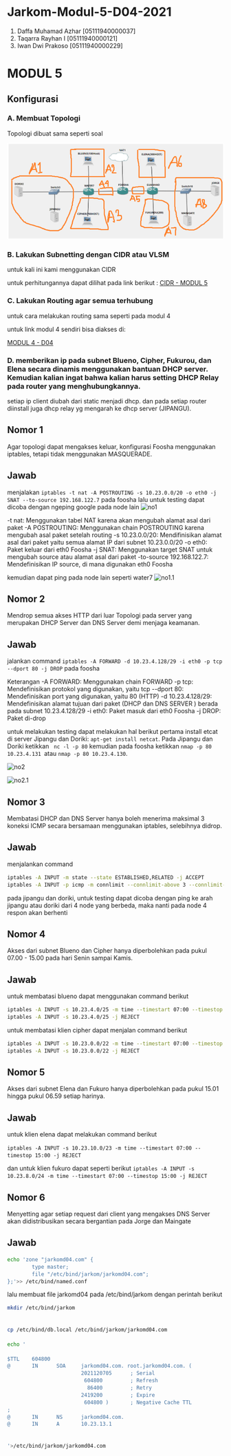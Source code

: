 # Jarkom-Modul-5-D04-2021

1. Daffa Muhamad Azhar [05111940000037]
2. Taqarra Rayhan I [05111940000121]
3. Iwan Dwi Prakoso [05111940000229]

# MODUL 5
## Konfigurasi
### A. Membuat Topologi

Topologi dibuat sama seperti soal

![topologi.PNG](https://github.com/iwandepe/Jarkom-Modul-5-D04-2021/blob/main/img/topologi.PNG)

### B. Lakukan Subnetting dengan CIDR atau VLSM
untuk kali ini kami menggunakan CIDR

untuk perhitungannya dapat dilihat pada link berikut :
[CIDR - MODUL 5](https://docs.google.com/spreadsheets/d/10G5YkF7jbdOyspjlx13iXkpxb9JRhdjOuVxj7IeMbXg/edit?usp=sharing)

### C. Lakukan Routing agar semua terhubung
untuk cara melakukan routing sama seperti pada modul 4

untuk link modul 4 sendiri bisa diakses di:

[MODUL 4 - D04](https://github.com/azhar416/Jarkom-Modul-4-D04-2021)

### D. memberikan ip pada subnet Blueno, Cipher, Fukurou, dan Elena secara dinamis menggunakan bantuan DHCP server. Kemudian kalian ingat bahwa kalian harus setting DHCP Relay pada router yang menghubungkannya.

setiap ip client diubah dari static menjadi dhcp. dan pada setiap router diinstall juga dhcp relay yg mengarah ke dhcp server (JIPANGU).

## Nomor 1 
Agar topologi dapat mengakses keluar, konfigurasi Foosha menggunakan iptables, tetapi tidak menggunakan MASQUERADE.

## Jawab
menjalakan `iptables -t nat -A POSTROUTING -s 10.23.0.0/20 -o eth0 -j SNAT --to-source 192.168.122.7` pada foosha lalu untuk testing dapat dicoba dengan ngeping google pada node lain
![no1](#)

-t nat: Menggunakan tabel NAT karena akan mengubah alamat asal dari paket
-A POSTROUTING: Menggunakan chain POSTROUTING karena mengubah asal paket setelah routing
-s 10.23.0.0/20: Mendifinisikan alamat asal dari paket yaitu semua alamat IP dari subnet 10.23.0.0/20
-o eth0: Paket keluar dari eth0 Foosha
-j SNAT: Menggunakan target SNAT untuk mengubah source atau alamat asal dari paket
-to-source 192.168.122.7: Mendefinisikan IP source, di mana digunakan eth0 Foosha 

kemudian dapat ping pada node lain seperti water7
![no1.1](#)



## Nomor 2
Mendrop semua akses HTTP dari luar Topologi pada server yang merupakan DHCP Server dan DNS Server demi menjaga keamanan.

## Jawab
jalankan command `iptables -A FORWARD -d 10.23.4.128/29 -i eth0 -p tcp --dport 80 -j DROP` pada foosha

Keterangan
-A FORWARD: Menggunakan chain FORWARD
-p tcp: Mendefinisikan protokol yang digunakan, yaitu tcp
--dport 80: Mendefinisikan port yang digunakan, yaitu 80 (HTTP)
-d 10.23.4.128/29: Mendefinisikan alamat tujuan dari paket (DHCP dan DNS SERVER ) berada pada subnet 10.23.4.128/29
-i eth0: Paket masuk dari eth0 Foosha
-j DROP: Paket di-drop

untuk melakukan testing dapat melakukan hal  berikut
pertama install etcat di server Jipangu dan Doriki: `apt-get install netcat`. Pada Jipangu dan Doriki ketikkan ` nc -l -p 80`
kemudian pada foosha ketikkan `nmap -p 80 10.23.4.131 `atau `nmap -p 80 10.23.4.130`.

![no2](#)

![no2.1](#)


## Nomor 3
Membatasi DHCP dan DNS Server hanya boleh menerima maksimal 3 koneksi ICMP secara bersamaan menggunakan iptables, selebihnya didrop.

## Jawab
menjalankan  command 

```sh
iptables -A INPUT -m state --state ESTABLISHED,RELATED -j ACCEPT
iptables -A INPUT -p icmp -m connlimit --connlimit-above 3 --connlimit-mask 0 -j DROP
```


pada jipangu dan doriki, untuk testing dapat dicoba dengan ping ke arah jipangu atau doriki dari 4 node yang berbeda, maka nanti pada node 4 respon akan berhenti

## Nomor 4
Akses dari subnet Blueno dan Cipher hanya diperbolehkan pada pukul 07.00 - 15.00 pada hari Senin sampai Kamis.

## Jawab
untuk membatasi blueno dapat menggunakan command berikut

```sh
iptables -A INPUT -s 10.23.4.0/25 -m time --timestart 07:00 --timestop 15:00 --weekdays Mon,Tue,Wed,Thu -j ACCEPT
iptables -A INPUT -s 10.23.4.0/25 -j REJECT
```

untuk membatasi klien cipher dapat menjalan command berikut
```sh
iptables -A INPUT -s 10.23.0.0/22 -m time --timestart 07:00 --timestop 15:00 --weekdays Mon,Tue,Wed,Thu -j ACCEPT
iptables -A INPUT -s 10.23.0.0/22 -j REJECT
```


## Nomor 5
Akses dari subnet Elena dan Fukuro hanya diperbolehkan pada pukul 15.01 hingga pukul 06.59 setiap harinya.

## Jawab
untuk klien elena dapat melakukan command berikut 

`iptables -A INPUT -s 10.23.10.0/23 -m time --timestart 07:00 --timestop 15:00 -j REJECT`

dan untuk klien fukuro dapat seperti berikut 
`iptables -A INPUT -s 10.23.8.0/24 -m time --timestart 07:00 --timestop 15:00 -j REJECT`

## Nomor 6
Menyetting agar setiap request dari client yang mengakses DNS Server akan didistribusikan secara bergantian pada Jorge dan Maingate

## Jawab


```sh
echo 'zone "jarkomd04.com" {
        type master;
        file "/etc/bind/jarkom/jarkomd04.com";
};'>> /etc/bind/named.conf
```

lalu membuat file jarkomd04 pada /etc/bind/jarkom dengan perintah berikut

```sh
mkdir /etc/bind/jarkom


cp /etc/bind/db.local /etc/bind/jarkom/jarkomd04.com

echo '

$TTL    604800
@       IN      SOA     jarkomd04.com. root.jarkomd04.com. (
                        2021120705      ; Serial
                         604800         ; Refresh
                          86400         ; Retry
                        2419200         ; Expire
                         604800 )       ; Negative Cache TTL
;
@       IN      NS      jarkomd04.com.
@       IN      A       10.23.13.1


'>/etc/bind/jarkom/jarkomd04.com
```



